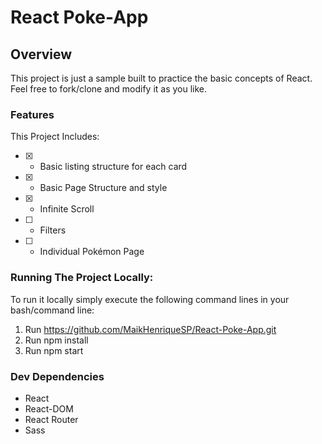 # React Poke-App

## Overview
This project is just a sample built to practice the basic concepts of React.  
Feel free to fork/clone and modify it as you like.  

### Features
This Project Includes:
- [x] - Basic listing structure for each card
- [x] - Basic Page Structure and style
- [x] - Infinite Scroll
- [ ] - Filters
- [ ] - Individual Pokémon Page

### Running The Project Locally:
To run it locally simply execute the following command lines in your bash/command line:
1. Run https://github.com/MaikHenriqueSP/React-Poke-App.git
2. Run npm install
3. Run npm start

### Dev Dependencies
- React 
- React-DOM 
- React Router 
- Sass 
